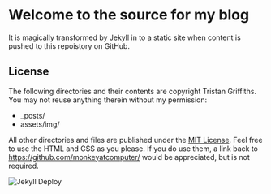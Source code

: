 # Welcome to the source for my blog

It is magically transformed by [Jekyll](https://jekyllrb.com/) in to a static site when content is pushed to this repoistory on GitHub.

## License

The following directories and their contents are copyright Tristan Griffiths. You may not reuse anything therein without my permission:

* \_posts/
* assets/img/

All other directories and files are published under the [MIT License](LICENSE). Feel free to use the HTML and CSS as you please. If you do use them, a link back to https://github.com/monkeyatcomputer/ would be appreciated, but is not required.

![Jekyll Deploy](https://github.com/monkeyatcomputer/monkeyatcomputer.github.io/workflows/Jekyll%20Deploy/badge.svg?branch=master)
